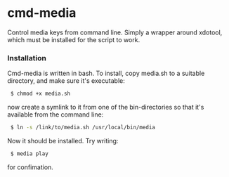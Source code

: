 # cmd-media
Control media keys from command line. Simply a wrapper around xdotool, which must be installed for the script to work.


### Installation
Cmd-media is written in bash. To install, copy media.sh to a suitable directory, and make sure it's executable:
``` bash
 $ chmod +x media.sh
```
now create a symlink to it from one of the bin-directories so that it's available from the command line:
``` bash
 $ ln -s /link/to/media.sh /usr/local/bin/media
```
Now it should be installed. Try writing:
``` bash
 $ media play
```
for confimation. 

